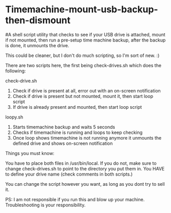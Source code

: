 # Timemachine-mount-usb-backup-then-dismount
#A shell script utility that checks to see if your USB drive is attached, mount if not mounted, then run a pre-setup time machine backup, after the backup is done, it unmounts the drive.

This could be cleaner, but I don't do much scripting, so I'm sort of new. :)

There are two scripts here, the first being check-drives.sh which does the following:

check-drive.sh
1) Check if drive is present at all, error out with an on-screen notification
2) Check if drive is present but not mounted, mount it, then start loop script
3) If drive is already present and mounted, then start loop script

loopy.sh
1) Starts timemachine backup and waits 5 seconds
2) Checks if timemachine is running and loops to keep checking
3) Once loop shows timemachine is not running anymore it unmounts the defined drive and shows on-screen notification

Things you must know:

You have to place both files in /usr/bin/local. If you do not, make sure to change check-drives.sh to point to the directory you put them in.
You HAVE to define your drive name (check comments in both scripts.)

You can change the script however you want, as long as you dont try to sell it.

PS: I am not responsible if you run this and blow up your machine. Troubleshooting is your responsibility. 
